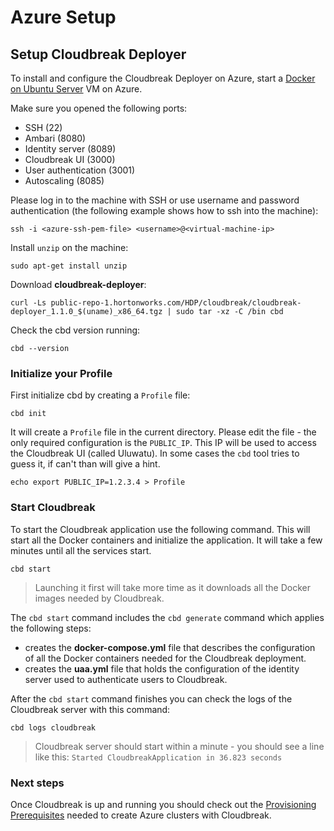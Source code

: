 # Azure Setup

## Setup Cloudbreak Deployer

To install and configure the Cloudbreak Deployer on Azure, start
a [Docker on Ubuntu Server](https://azure.microsoft.com/en-us/marketplace/partners/canonicalandmsopentech/dockeronubuntuserver1404lts/) VM on Azure.

Make sure you opened the following ports:

 * SSH (22)
 * Ambari (8080)
 * Identity server (8089)
 * Cloudbreak UI (3000)
 * User authentication (3001)
 * Autoscaling (8085)

Please log in to the machine with SSH or use username and password authentication (the following example shows how to ssh into the machine):

```
ssh -i <azure-ssh-pem-file> <username>@<virtual-machine-ip>
```

Install `unzip` on the machine:

```
sudo apt-get install unzip
```

Download **cloudbreak-deployer**:

```
curl -Ls public-repo-1.hortonworks.com/HDP/cloudbreak/cloudbreak-deployer_1.1.0_$(uname)_x86_64.tgz | sudo tar -xz -C /bin cbd
```

Check the cbd version running:

```
cbd --version
```

### Initialize your Profile

First initialize cbd by creating a `Profile` file:

```
cbd init
```

It will create a `Profile` file in the current directory. Please edit the file - the only required
configuration is the `PUBLIC_IP`. This IP will be used to access the Cloudbreak UI
(called Uluwatu). In some cases the `cbd` tool tries to guess it, if can't than will give a hint. 

```
echo export PUBLIC_IP=1.2.3.4 > Profile
```

### Start Cloudbreak

To start the Cloudbreak application use the following command.
This will start all the Docker containers and initialize the application. It will take a few minutes until all the services start.

```
cbd start
```

>Launching it first will take more time as it downloads all the Docker images needed by Cloudbreak.

The `cbd start` command includes the `cbd generate` command which applies the following steps:

- creates the **docker-compose.yml** file that describes the configuration of all the Docker containers needed for the Cloudbreak deployment.
- creates the **uaa.yml** file that holds the configuration of the identity server used to authenticate users to Cloudbreak.

After the `cbd start` command finishes you can check the logs of the Cloudbreak server with this command:

```
cbd logs cloudbreak
```
>Cloudbreak server should start within a minute - you should see a line like this: `Started CloudbreakApplication in 36.823 seconds`

### Next steps

Once Cloudbreak is up and running you should check out the [Provisioning Prerequisites](azure_pre_prov.md) needed to create Azure
clusters with Cloudbreak.
